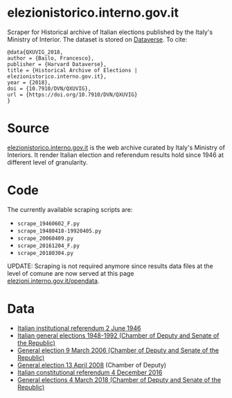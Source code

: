 # elezionistorico.interno.gov.it

Scraper for Historical archive of Italian elections published by the Italy's Ministry of Interior. The dataset is stored on [Dataverse](https://doi.org/10.7910/DVN/QXUVIG). To cite:

```
@data{QXUVIG_2018,
author = {Bailo, Francesco},
publisher = {Harvard Dataverse},
title = {Historical Archive of Elections | elezionistorico.interno.gov.it},
year = {2018},
doi = {10.7910/DVN/QXUVIG},
url = {https://doi.org/10.7910/DVN/QXUVIG}
}
```

# Source

[elezionistorico.interno.gov.it](http://elezionistorico.interno.gov.it/index.php?tpel=C&dtel=04/03/2018) is the web archive curated by Italy's Ministry of Interiors. It render Italian election and referendum results hold since 1946 at different level of granularity. 

# Code

The currently available scraping scripts are:
* `scrape_19460602_F.py`
* `scrape_19480418-19920405.py`
* `scrape_20060409.py`
* `scrape_20161204_F.py`
* `scrape_20180304.py`

UPDATE: Scraping is not required anymore since results data files at the level of comune are now served at this page [elezioni.interno.gov.it/opendata](https://elezioni.interno.gov.it/opendata). 


# Data
* [Italian institutional referendum 2 June 1946](open_details_19460602_F.md)
* [Italian general elections 1948-1992 (Chamber of Deputy and Senate of the Republic)](open_details_19480418-19920405.md)
* [General election 9 March 2006 (Chamber of Deputy and Senate of the Republic)](open_details_20060409.md)
* [General election 13 April 2008](open_details_20080413.md) (Chamber of Deputy)
* [Italian constitutional referendum 4 December 2016](open_details_20161204_F.md)
* [General elections 4 March 2018 (Chamber of Deputy and Senate of the Republic)](open_details_20180304.md)


